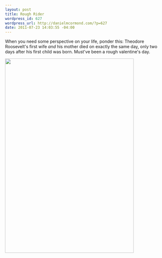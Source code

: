 ```yaml
--- 
layout: post
title: Rough Rider
wordpress_id: 627
wordpress_url: http://danielmcormond.com/?p=627
date: 2011-07-23 14:03:55 -04:00
---
```

When you need some perspective on your life, ponder this: Theodore Roosevelt's first wife <em>and</em> his mother died on exactly the same day, only two days after his first child was born. Must've been a rough valentine's day.

<img src="http://danielmcormond.com/wp-content/uploads/2011/07/TeddyDiary1884.jpg" alt="" title="Theodore Roosevelt&#039;s Diary February 14 1884" width="424" height="640" class="alignnone size-full wp-image-628" />

